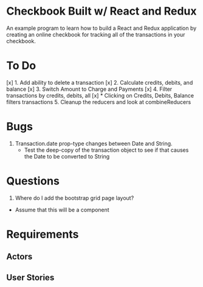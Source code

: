 # Checkbook Built w/ React and Redux
An example program to learn how to build a React and Redux application by
creating an online checkbook for tracking all of the transactions in your 
checkbook.

# To Do
[x] 1. Add ability to delete a transaction
[x] 2. Calculate credits, debits, and balance
[x] 3. Switch Amount to Charge and Payments
[x] 4. Filter transactions by credits, debits, all
    [x] * Clicking on Credits, Debits, Balance filters transactions
5. Cleanup the reducers and look at combineReducers

# Bugs
1. Transaction.date prop-type changes between Date and String.
    * Test the deep-copy of the transaction object to see if that
      causes the Date to be converted to String


# Questions
1. Where do I add the bootstrap grid page layout?
  * Assume that this will be a component

# Requirements
## Actors
## User Stories